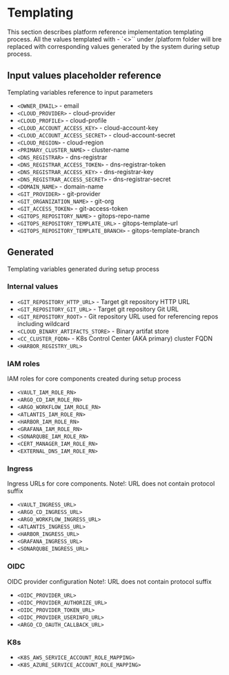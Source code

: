 # Templating

This section describes platform reference implementation templating process. All the values templated with - `<>`` under
/platform folder will bre replaced with corresponding values generated by the system during setup process.

## Input values placeholder reference

Templating variables reference to input parameters

- `<OWNER_EMAIL>` - email
- `<CLOUD_PROVIDER>` - cloud-provider
- `<CLOUD_PROFILE>` - cloud-profile
- `<CLOUD_ACCOUNT_ACCESS_KEY>` - cloud-account-key
- `<CLOUD_ACCOUNT_ACCESS_SECRET>` - cloud-account-secret
- `<CLOUD_REGION>` - cloud-region
- `<PRIMARY_CLUSTER_NAME>` - cluster-name
- `<DNS_REGISTRAR>` - dns-registrar
- `<DNS_REGISTRAR_ACCESS_TOKEN>` - dns-registrar-token
- `<DNS_REGISTRAR_ACCESS_KEY>` - dns-registrar-key
- `<DNS_REGISTRAR_ACCESS_SECRET>` - dns-registrar-secret
- `<DOMAIN_NAME>` - domain-name
- `<GIT_PROVIDER>` - git-provider
- `<GIT_ORGANIZATION_NAME>` - git-org
- `<GIT_ACCESS_TOKEN>` - git-access-token
- `<GITOPS_REPOSITORY_NAME>` - gitops-repo-name
- `<GITOPS_REPOSITORY_TEMPLATE_URL>` - gitops-template-url
- `<GITOPS_REPOSITORY_TEMPLATE_BRANCH>` - gitops-template-branch

## Generated

Templating variables generated during setup process

### Internal values

- `<GIT_REPOSITORY_HTTP_URL>` - Target git repository HTTP URL
- `<GIT_REPOSITORY_GIT_URL>` - Target git repository Git URL
- `<GIT_REPOSITORY_ROOT>` - Git repository URL used for referencing repos including wildcard
- `<CLOUD_BINARY_ARTIFACTS_STORE>` - Binary artifat store
- `<CC_CLUSTER_FQDN>` - K8s Control Center (AKA primary) cluster FQDN
- `<HARBOR_REGISTRY_URL>`

### IAM roles

IAM roles for core components created during setup process

- `<VAULT_IAM_ROLE_RN>`
- `<ARGO_CD_IAM_ROLE_RN>`
- `<ARGO_WORKFLOW_IAM_ROLE_RN>`
- `<ATLANTIS_IAM_ROLE_RN>`
- `<HARBOR_IAM_ROLE_RN>`
- `<GRAFANA_IAM_ROLE_RN>`
- `<SONARQUBE_IAM_ROLE_RN>`
- `<CERT_MANAGER_IAM_ROLE_RN>`
- `<EXTERNAL_DNS_IAM_ROLE_RN>`

### Ingress

Ingress URLs for core components. Note!: URL does not contain protocol suffix

- `<VAULT_INGRESS_URL>`
- `<ARGO_CD_INGRESS_URL>`
- `<ARGO_WORKFLOW_INGRESS_URL>`
- `<ATLANTIS_INGRESS_URL>`
- `<HARBOR_INGRESS_URL>`
- `<GRAFANA_INGRESS_URL>`
- `<SONARQUBE_INGRESS_URL>`

### OIDC

OIDC provider configuration Note!: URL does not contain protocol suffix

- `<OIDC_PROVIDER_URL>`
- `<OIDC_PROVIDER_AUTHORIZE_URL>`
- `<OIDC_PROVIDER_TOKEN_URL>`
- `<OIDC_PROVIDER_USERINFO_URL>`
- `<ARGO_CD_OAUTH_CALLBACK_URL>`

### K8s

- `<K8S_AWS_SERVICE_ACCOUNT_ROLE_MAPPING>`
- `<K8S_AZURE_SERVICE_ACCOUNT_ROLE_MAPPING>`


